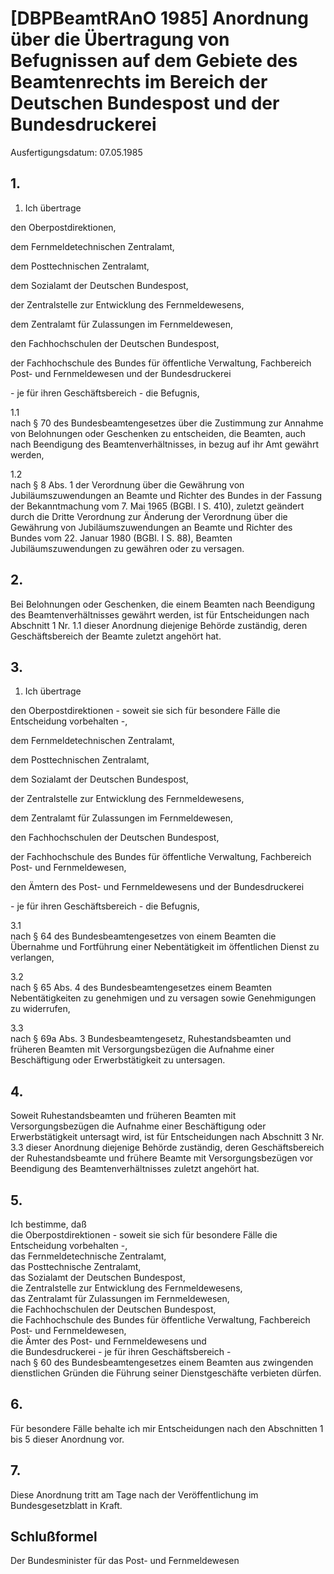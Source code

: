 # [DBPBeamtRAnO 1985] Anordnung über die Übertragung von Befugnissen auf dem Gebiete des Beamtenrechts im Bereich der Deutschen Bundespost und der Bundesdruckerei

Ausfertigungsdatum: 07.05.1985

 

## 1.

1. Ich übertrage

den Oberpostdirektionen,

dem Fernmeldetechnischen Zentralamt,

dem Posttechnischen Zentralamt,

dem Sozialamt der Deutschen Bundespost,

der Zentralstelle zur Entwicklung des Fernmeldewesens,

dem Zentralamt für Zulassungen im Fernmeldewesen,

den Fachhochschulen der Deutschen Bundespost,

der Fachhochschule des Bundes für öffentliche Verwaltung, Fachbereich Post- und Fernmeldewesen und der Bundesdruckerei

\- je für ihren Geschäftsbereich - die Befugnis,

1.1  
nach § 70 des Bundesbeamtengesetzes über die Zustimmung zur Annahme von Belohnungen oder Geschenken zu entscheiden, die Beamten, auch nach Beendigung des Beamtenverhältnisses, in bezug auf ihr Amt gewährt werden,

1.2  
nach § 8 Abs. 1 der Verordnung über die Gewährung von Jubiläumszuwendungen an Beamte und Richter des Bundes in der Fassung der Bekanntmachung vom 7. Mai 1965 (BGBl. I S. 410), zuletzt geändert durch die Dritte Verordnung zur Änderung der Verordnung über die Gewährung von Jubiläumszuwendungen an Beamte und Richter des Bundes vom 22. Januar 1980 (BGBl. I S. 88), Beamten Jubiläumszuwendungen zu gewähren oder zu versagen.


## 2.

Bei Belohnungen oder Geschenken, die einem Beamten nach Beendigung des Beamtenverhältnisses gewährt werden, ist für Entscheidungen nach Abschnitt 1 Nr. 1.1 dieser Anordnung diejenige Behörde zuständig, deren Geschäftsbereich der Beamte zuletzt angehört hat.


## 3.

1. Ich übertrage

den Oberpostdirektionen - soweit sie sich für besondere Fälle die Entscheidung vorbehalten -,

dem Fernmeldetechnischen Zentralamt,

dem Posttechnischen Zentralamt,

dem Sozialamt der Deutschen Bundespost,

der Zentralstelle zur Entwicklung des Fernmeldewesens,

dem Zentralamt für Zulassungen im Fernmeldewesen,

den Fachhochschulen der Deutschen Bundespost,

der Fachhochschule des Bundes für öffentliche Verwaltung, Fachbereich Post- und Fernmeldewesen,

den Ämtern des Post- und Fernmeldewesens und der Bundesdruckerei

\- je für ihren Geschäftsbereich - die Befugnis,

3.1  
nach § 64 des Bundesbeamtengesetzes von einem Beamten die Übernahme und Fortführung einer Nebentätigkeit im öffentlichen Dienst zu verlangen,

3.2  
nach § 65 Abs. 4 des Bundesbeamtengesetzes einem Beamten Nebentätigkeiten zu genehmigen und zu versagen sowie Genehmigungen zu widerrufen,

3.3  
nach § 69a Abs. 3 Bundesbeamtengesetz, Ruhestandsbeamten und früheren Beamten mit Versorgungsbezügen die Aufnahme einer Beschäftigung oder Erwerbstätigkeit zu untersagen.


## 4.

Soweit Ruhestandsbeamten und früheren Beamten mit Versorgungsbezügen die Aufnahme einer Beschäftigung oder Erwerbstätigkeit untersagt wird, ist für Entscheidungen nach Abschnitt 3 Nr. 3.3 dieser Anordnung diejenige Behörde zuständig, deren Geschäftsbereich der Ruhestandsbeamte und frühere Beamte mit Versorgungsbezügen vor Beendigung des Beamtenverhältnisses zuletzt angehört hat.


## 5.

Ich bestimme, daß  
die Oberpostdirektionen - soweit sie sich für besondere Fälle die Entscheidung vorbehalten -,  
das Fernmeldetechnische Zentralamt,  
das Posttechnische Zentralamt,  
das Sozialamt der Deutschen Bundespost,  
die Zentralstelle zur Entwicklung des Fernmeldewesens,  
das Zentralamt für Zulassungen im Fernmeldewesen,  
die Fachhochschulen der Deutschen Bundespost,  
die Fachhochschule des Bundes für öffentliche Verwaltung, Fachbereich Post- und Fernmeldewesen,  
die Ämter des Post- und Fernmeldewesens und  
die Bundesdruckerei - je für ihren Geschäftsbereich -  
nach § 60 des Bundesbeamtengesetzes einem Beamten aus zwingenden dienstlichen Gründen die Führung seiner Dienstgeschäfte verbieten dürfen.


## 6.

Für besondere Fälle behalte ich mir Entscheidungen nach den Abschnitten 1 bis 5 dieser Anordnung vor.


## 7.

Diese Anordnung tritt am Tage nach der Veröffentlichung im Bundesgesetzblatt in Kraft.


## Schlußformel

Der Bundesminister für das Post- und Fernmeldewesen
